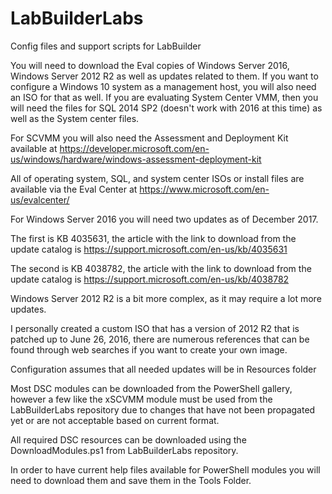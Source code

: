# LabBuilderLabs
Config files and support scripts for LabBuilder

You will need to download the Eval copies of Windows Server 2016, Windows Server 2012 R2 as well as updates related to them.  If you want to configure a Windows 10 system as a management host, you will also need an ISO for that as well.  If you are evaluating System Center VMM, then you will need the files for SQL 2014 SP2 (doesn't work with 2016 at this time) as well as the System center files.

For SCVMM you will also need the Assessment and Deployment Kit available at https://developer.microsoft.com/en-us/windows/hardware/windows-assessment-deployment-kit

All of operating system, SQL, and system center ISOs or install files are available via the Eval Center at https://www.microsoft.com/en-us/evalcenter/

For Windows Server 2016 you will need two updates as of December 2017.

The first is KB 4035631, the article with the link to download from the update catalog is https://support.microsoft.com/en-us/kb/4035631

The second is KB 4038782, the article with the link to download from the update catalog is https://support.microsoft.com/en-us/kb/4038782

Windows Server 2012 R2 is a bit more complex, as it may require a lot more updates.

I personally created a custom ISO that has a version of 2012 R2 that is patched up to June 26, 2016, there are numerous references that can be found through web searches if you want to create your own image. 

Configuration assumes that all needed updates will be in Resources folder

Most DSC modules can be downloaded from the PowerShell gallery, however a few like the xSCVMM module must be used from the LabBuilderLabs repository due to changes that have not been propagated yet or are not acceptable based on current format.

All required DSC resources can be downloaded using the DownloadModules.ps1 from LabBuilderLabs repository.

In order to have current help files available for PowerShell modules you will need to download them and save them in the Tools Folder.